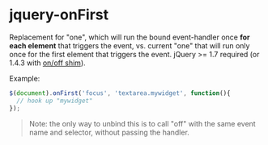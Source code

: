 jquery-onFirst
==============

Replacement for "one", which will run the bound event-handler once **for each element** that triggers the event, vs. current "one" that will run only once for the first element that triggers the event.
jQuery >= 1.7 required (or 1.4.3 with [on/off shim](https://github.com/MoonScript/jquery-on-off-shim)).

Example:

```JavaScript
$(document).onFirst('focus', 'textarea.mywidget', function(){
  // hook up "mywidget"
});
```

> Note: the only way to unbind this is to call "off" with the same event name and selector, without passing the handler.